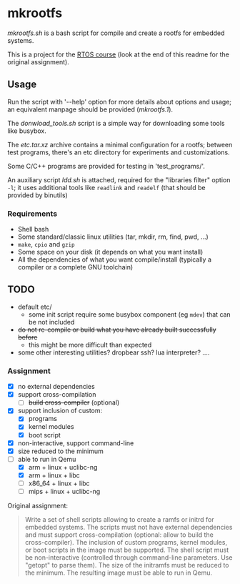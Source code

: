 # mkrootfs
*mkrootfs.sh* is a bash script for compile and create a rootfs for embedded systems.

This is a project for the [RTOS course](http://disi.unitn.it/~abeni/RTOS/) (look at the end of this readme for the original assignment).

## Usage
Run the script with '--help' option for more details about options and usage; an equivalent manpage should be provided (*mkrootfs.1*).

The *donwload_tools.sh* script is a simple way for downloading some tools like busybox.

The *etc.tar.xz* archive contains a minimal configuration for a rootfs; between test programs, there's an etc directory for experiments and customizations.

Some C/C++ programs are provided for testing in 'test_programs/'.

An auxiliary script *ldd.sh* is attached, required for the "libraries filter" option `-l`; it uses additional tools like `readlink` and `readelf` (that should be provided by binutils)

### Requirements
* Shell bash
* Some standard/classic linux utilities (tar, mkdir, rm, find, pwd, ...)
* `make`, `cpio` and `gzip`
* Some space on your disk (it depends on what you want install)
* All the dependencies of what you want compile/install (typically a compiler or a complete GNU toolchain)

## TODO
* default etc/
  * some init script require some busybox component (eg `mdev`) that can be not included
* ~~do not re-compile or build what you have already built successfully before~~
  * this might be more difficult than expected
* some other interesting utilities? dropbear ssh? lua interpreter? ....

### Assignment
* [x] no external dependencies
* [x] support cross-compilation
  * [ ] ~~build cross-compiler~~ (optional)
* [x] support inclusion of custom:
  * [x] programs
  * [x] kernel modules
  * [x] boot script
* [x] non-interactive, support command-line
* [x] size reduced to the minimum
* [ ] able to run in Qemu
  * [x] arm + linux + uclibc-ng
  * [x] arm + linux + libc
  * [ ] x86_64 + linux + libc
  * [ ] mips + linux + uclibc-ng

Original assignment:
> Write a set of shell scripts allowing to create a ramfs or initrd for embedded systems. The scripts must not have external dependencies and must support cross-compilation (optional: allow to build the cross-compiler). The inclusion of custom programs, kernel modules, or boot scripts in the image must be supported. The shell script must be non-interactive (controlled through command-line parameters. Use "getopt" to parse them). The size of the initramfs must be reduced to the minimum. The resulting image must be able to run in Qemu.
